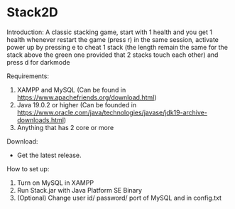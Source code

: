 # Stack2D
Introduction:
A classic stacking game, start with 1 health and you get 1 health whenever restart the game (press r) in the same session, activate power up by pressing e
to cheat 1 stack (the length remain the same for the stack above the green one provided that 2 stacks touch each other) and press d for darkmode

Requirements:
1. XAMPP and MySQL (Can be found in https://www.apachefriends.org/download.html)
2. Java 19.0.2 or higher (Can be founded in https://www.oracle.com/java/technologies/javase/jdk19-archive-downloads.html)
3. Anything that has 2 core or more

Download:
- Get the latest release.

How to set up:
1. Turn on MySQL in XAMPP
2. Run Stack.jar with Java Platform SE Binary
3. (Optional) Change user id/ password/ port of MySQL and in config.txt
